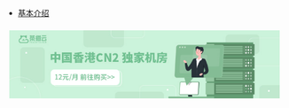 * [基本介绍](basic/)

<div class="ew-doc-adv-list" style="padding-top:8px;padding-left:8px;padding-right:8px;">
    <a class="ew-doc-adv-item" href="https://www.chamaoyun.com/server/buy.html" target="_blank">
        <img src="image/茶猫云.jpg"/>
    </a>
</div>